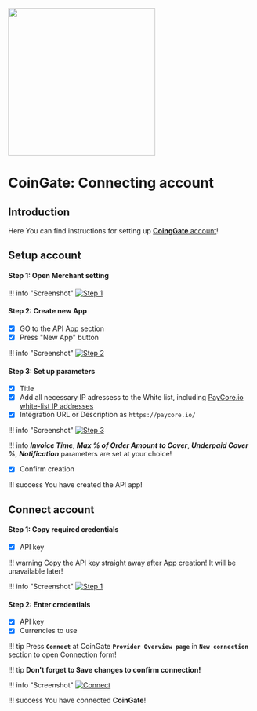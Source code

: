 <img src="https://static.openfintech.io/payment_providers/coingate/logo.svg?w=300" width="300px" >

# CoinGate: Connecting account

## Introduction

Here You can find  instructions for setting up <a href="https://coingate.com/account/dashboard" target="_blank" rel="noopener">**CoingGate** account</a>!

## Setup account


#### Step 1: Open Merchant setting

!!! info "Screenshot"
    [![Step 1](images/coingate-step1.png)](images/coingate-step1.png)

#### Step 2: Create new App
- [x] GO to the API App section
- [x] Press "New App" button

!!! info "Screenshot"
    [![Step 2](images/coingate-step2_1.png)](images/coingate-step2_1.png)

#### Step 3: Set up parameters

- [x] Title
- [x] Add all necessary IP adressess to the White list, including  [PayСore.io white-list IP addresses](/ips/#white-list-ip-addresses)   
- [x] Integration URL or Description  as ```https://paycore.io/```

!!! info "Screenshot"
    [![Step 3](images/coingate-step3.png)](images/coingate-step3.png)

!!! info
    **_Invoice Time_**, **_Max % of Order Amount to Cover_**, **_Underpaid Cover %_**, **_Notification_** parameters are set  at your choice!

 - [x] Confirm creation

!!! success
    You have created the API app!
    
## Connect account

#### Step 1: Copy required credentials

- [x] API key

!!! warning
    Copy the API key straight away after App creation!
    It will be unavailable later!

!!! info "Screenshot"
    [![Step 1](images/coingate-step4.png)](images/coingate-step4.png)

#### Step 2: Enter credentials

- [x] API key
- [x] Currencies to use

!!! tip
    Press **```Connect```** at CoinGate **```Provider Overview page```** in **```New connection```** section to open Connection form!

!!! tip
    **Don't forget to Save changes to confirm connection!**

!!! info "Screenshot"
    [![Connect](images/coingate-step_connect.png)](images/coingate-step_connect.png)


!!! success
    You have connected **CoinGate**!